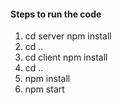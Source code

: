 #### Steps to run the code
1. cd server npm install
2. cd ..
3. cd client npm install
4. cd ..
5. npm install
6. npm start
